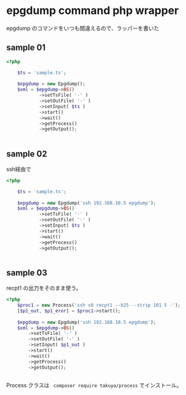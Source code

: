 # epgdump command php wrapper

epgdump のコマンドをいつも間違えるので、ラッパーを書いた

## sample 01
```php
<?php

    $ts = 'sample.ts';
    
    $epgdump = new Epgdump();
    $xml = $epgdump->BS()
            ->setTsFile( '-' )
            ->setOutFile( '-' )
            ->setInput( $ts )
            ->start()
            ->wait()
            ->getProcess()
            ->getOutput();
    
```

## sample 02
ssh経由で
```php
<?php

    $ts = 'sample.ts';
    
    $epgdump = new Epgdump('ssh 192.168.10.5 epgdump');
    $xml = $epgdump->BS()
            ->setTsFile( '-' )
            ->setOutFile( '-' )
            ->setInput( $ts )
            ->start()
            ->wait()
            ->getProcess()
            ->getOutput();
    
```
## sample 03
recpt1 の出力をそのまま使う。
```php
<?php
    $proc1 = new Process('ssh s0 recpt1 --b25 --strip 101 5 -');
    [$p1_out, $p1_eror] = $proc1->start();
    
    $epgdump = new Epgdump('ssh 192.168.10.5 epgdump');
    $xml = $epgdump->BS()
        ->setTsFile( '-' )
        ->setOutFile( '-' )
        ->setInput( $p1_out )
        ->start()
        ->wait()
        ->getProcess()
        ->getOutput();
    
```
Process クラスは ` composer require takuya/process` でインストール。


